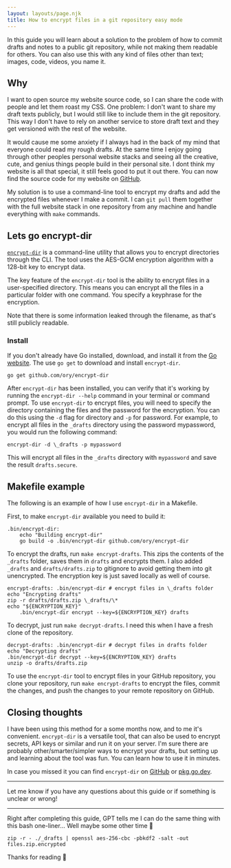 ```yaml
---
layout: layouts/page.njk
title: How to encrypt files in a git repository easy mode
---
```


In this guide you will learn about a solution to the problem of how to commit drafts and notes to a public git repository, while not making them readable for others. You can also use this with any kind of files other than text; images, code, videos, you name it.

## Why

I want to open source my website source code, so I can share the code with people and let them roast my CSS. One problem: I don't want to share my draft texts publicly, but I would still like to include them in the git repository. This way I don't have to rely on another service to store draft text and they get versioned with the rest of the website.

It would cause me some anxiety if I always had in the back of my mind that everyone could read my rough drafts. At the same time I enjoy going through other peoples personal website stacks and seeing all the creative, cute, and genius things people build in their personal site. I dont think my website is all that special, it still feels good to put it out there. You can now find the source code for my website on [GitHub](https://github.com/vinckr/vinckr.com).

My solution is to use a command-line tool to encrypt my drafts and add the encrypted files whenever I make a commit. I can `git pull` them together with the full website stack in one repository from any machine and handle everything with `make` commands.

## Lets go encrypt-dir

[`encrypt-dir`](https://github.com/ory/encrypt-dir) is a command-line utility that allows you to encrypt directories through the CLI. The tool uses the AES-GCM encryption algorithm with a 128-bit key to encrypt data.

The key feature of the `encrypt-dir` tool is the ability to encrypt files in a user-specified directory. This means you can encrypt all the files in a particular folder with one command. You specify a keyphrase for the encryption.

Note that there is some information leaked through the filename, as that's still publicly readable.

### Install

If you don't already have Go installed, download, and install it from the [Go website](https://golang.org/). The use `go get` to download and install `encrypt-dir`.

```
go get github.com/ory/encrypt-dir
```

After `encrypt-dir` has been installed, you can verify that it's working by running the `encrypt-dir --help` command in your terminal or command prompt.
To use `encrypt-dir` to encrypt files, you will need to specify the directory containing the files and the password for the encryption. You can do this using the `-d` flag for directory and `-p` for password. For example, to encrypt all files in the `_drafts` directory using the password mypassword, you would run the following command:

```
encrypt-dir -d \_drafts -p mypassword
```

This will encrypt all files in the `_drafts` directory with `mypassword` and save the result `drafts.secure`.

## Makefile example

The following is an example of how I use `encrypt-dir` in a Makefile.

First, to make `encrypt-dir` available you need to build it:

```
.bin/encrypt-dir:
	echo "Building encrypt-dir"
	go build -o .bin/encrypt-dir github.com/ory/encrypt-dir
```

To encrypt the drafts, run `make encrypt-drafts`. This zips the contents of the `_drafts` folder, saves them in `drafts` and encrypts them.
I also added `_drafts` and `drafts/drafts.zip` to gitignore to avoid getting them into git unencrypted. The encryption key is just saved locally as well of course.

```
encrypt-drafts: .bin/encrypt-dir # encrypt files in \_drafts folder
echo "Encrypting drafts"
zip -r drafts/drafts.zip \_drafts/\*
echo "${ENCRYPTION_KEY}"
	.bin/encrypt-dir encrypt --key=${ENCRYPTION_KEY} drafts
```

To decrypt, just run `make decrypt-drafts`. I need this when I have a fresh clone of the repository.

```
decrypt-drafts: .bin/encrypt-dir # decrypt files in drafts folder
echo "Decrypting drafts"
.bin/encrypt-dir decrypt --key=${ENCRYPTION_KEY} drafts
unzip -o drafts/drafts.zip
```

To use the `encrypt-dir` tool to encrypt files in your GitHub repository, you clone your repository, run `make encrypt-drafts` to encrypt the files, commit the changes, and push the changes to your remote repository on GitHub.

## Closing thoughts

I have been using this method for a some months now, and to me it's convenient. `encrypt-dir` is a versatile tool, that can also be used to encrypt secrets, API keys or similar and run it on your server. I'm sure there are probably other/smarter/simpler ways to encrypt your drafts, but setting up and learning about the tool was fun. You can learn how to use it in minutes.

In case you missed it you can find `encrypt-dir` on [GitHub](https://github.com/ory/encrypt-dir) or [pkg.go.dev](https://pkg.go.dev/github.com/ory/encrypt-dir/cmd).

---

Let me know if you have any questions about this guide or if something is unclear or wrong!

---

Right after completing this guide, GPT tells me I can do the same thing with this bash one-liner... Well maybe some other time 🫠

```
zip -r - ./_drafts | openssl aes-256-cbc -pbkdf2 -salt -out files.zip.encrypted
```

Thanks for reading 👋
